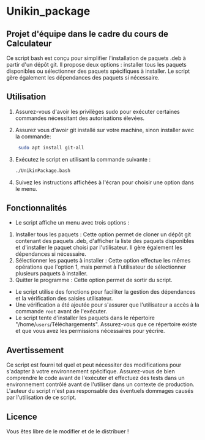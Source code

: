 # Unikin_package

## Projet d'équipe dans le cadre du cours de Calculateur

Ce script bash est conçu pour simplifier l'installation de paquets .deb à partir d'un dépôt git. Il
propose deux options : installer tous les paquets disponibles ou sélectionner des paquets
spécifiques à installer. Le script gère également les dépendances des paquets si nécessaire.

## Utilisation

1. Assurez-vous d'avoir les privilèges sudo pour exécuter certaines commandes nécessitant des
autorisations élevées.
2. Assurez vous d'avoir git installé sur votre machine, sinon installer avec la commande:
   ```bash
    sudo apt install git-all
    ```
3. Exécutez le script en utilisant la commande suivante :

    ```bash
    ./UnikinPackage.bash
    ```

4. Suivez les instructions affichées à l'écran pour choisir une option dans le menu.

## Fonctionnalités

- Le script affiche un menu avec trois options :

1. Installer tous les paquets : Cette option permet de cloner un dépôt git contenant des
paquets .deb, d'afficher la liste des paquets disponibles et d'installer le paquet choisi par
l'utilisateur. Il gère également les dépendances si nécessaire.
2. Sélectionner les paquets à installer : Cette option effectue les mêmes opérations que l'option
1, mais permet à l'utilisateur de sélectionner plusieurs paquets à installer.
3. Quitter le programme : Cette option permet de sortir du script.

- Le script utilise des fonctions pour faciliter la gestion des dépendances et la vérification des
saisies utilisateur.
- Une vérification a été ajoutée pour s'assurer que l'utilisateur a accès à la commande `root`
avant de l'exécuter.
- Le script tente d'installer les paquets dans le répertoire "/home/`users`/Téléchargements". Assurez-vous que ce répertoire existe et que vous avez les permissions nécessaires pour yécrire.

## Avertissement

Ce script est fourni tel quel et peut nécessiter des modifications pour s'adapter à votre
environnement spécifique. Assurez-vous de bien comprendre le code avant de l'exécuter et
effectuez des tests dans un environnement contrôlé avant de l'utiliser dans un contexte de
production. L'auteur du script n'est pas responsable des éventuels dommages causés par
l'utilisation de ce script.

## Licence

Vous êtes libre de le modifier et de le distribuer !
